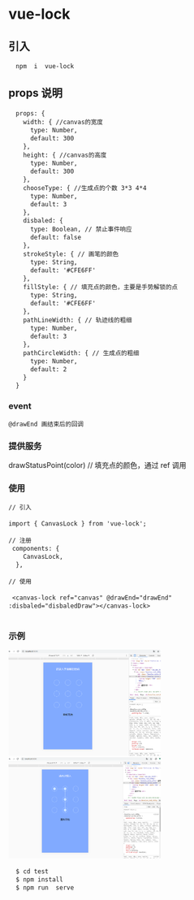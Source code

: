# vue-lock

## 引入

```
  npm  i  vue-lock
```

## props 说明

```
  props: {
    width: { //canvas的宽度
      type: Number,
      default: 300
    },
    height: { //canvas的高度
      type: Number,
      default: 300
    },
    chooseType: { //生成点的个数 3*3 4*4
      type: Number,
      default: 3
    },
    disbaled: {
      type: Boolean, // 禁止事件响应
      default: false
    },
    strokeStyle: { // 画笔的颜色
      type: String,
      default: '#CFE6FF'
    },
    fillStyle: { // 填充点的颜色，主要是手势解锁的点
      type: String,
      default: '#CFE6FF'
    },
    pathLineWidth: { // 轨迹线的粗细
      type: Number,
      default: 3
    },
    pathCircleWidth: { // 生成点的粗细
      type: Number,
      default: 2
    }
  }
```

### event

```
@drawEnd 画结束后的回调
```

### 提供服务

drawStatusPoint(color) // 填充点的颜色，通过 ref 调用

### 使用

```
// 引入

import { CanvasLock } from 'vue-lock';

// 注册
 components: {
    CanvasLock,
  },

// 使用

 <canvas-lock ref="canvas" @drawEnd="drawEnd" :disbaled="disbaledDraw"></canvas-lock>


```

### 示例

<img style="width:300px" src='./test/src/assets/imgs/test.png'>
<img style="width:300px" src='./test/src/assets/imgs/test2.png'>

```
  $ cd test
  $ npm install
  $ npm run  serve
```
